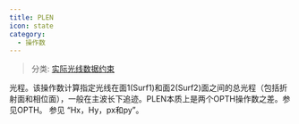```yaml
---
title: PLEN
icon: state
category:
  - 操作数
---
```


> 分类: [实际光线数据约束](/hb/operands/131/882/  "Zemax 操作数 实际光线数据约束")

光程。该操作数计算指定光线在面1(Surf1)和面2(Surf2)面之间的总光程（包括折射面和相位面），一般在主波长下追迹。PLEN本质上是两个OPTH操作数之差。参见OPTH。 
参见 “Hx，Hy，px和py”。